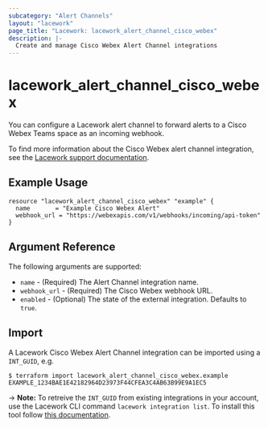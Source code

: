 ```yaml
---
subcategory: "Alert Channels"
layout: "lacework"
page_title: "Lacework: lacework_alert_channel_cisco_webex"
description: |-
  Create and manage Cisco Webex Alert Channel integrations
---
```


# lacework\_alert\_channel\_cisco\_webex

You can configure a Lacework alert channel to forward alerts to a Cisco Webex Teams space as an incoming webhook.

To find more information about the Cisco Webex alert channel integration, see the [Lacework support documentation](https://support.lacework.com/hc/en-us/articles/360005840154-Cisco-Webex-Teams).

## Example Usage

```hcl
resource "lacework_alert_channel_cisco_webex" "example" {
  name       = "Example Cisco Webex Alert"
  webhook_url = "https://webexapis.com/v1/webhooks/incoming/api-token"
}
```

## Argument Reference

The following arguments are supported:

* `name` - (Required) The Alert Channel integration name.
* `webhook_url` - (Required) The Cisco Webex webhook URL.
* `enabled` - (Optional) The state of the external integration. Defaults to `true`.

## Import

A Lacework Cisco Webex Alert Channel integration can be imported using a `INT_GUID`, e.g.

```
$ terraform import lacework_alert_channel_cisco_webex.example EXAMPLE_1234BAE1E42182964D23973F44CFEA3C4AB63B99E9A1EC5
```
-> **Note:** To retreive the `INT_GUID` from existing integrations in your account, use the
	Lacework CLI command `lacework integration list`. To install this tool follow
	[this documentation](https://docs.lacework.com/cli/).

